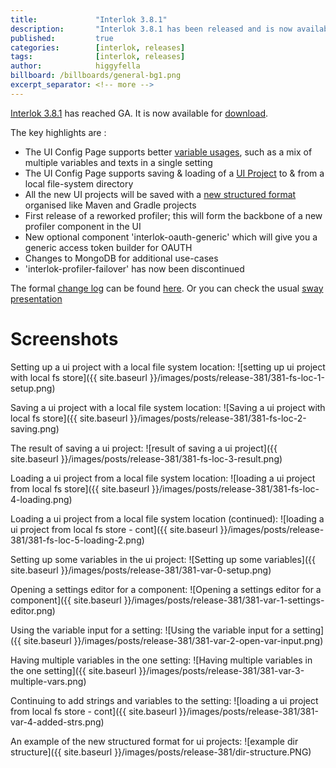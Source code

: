 ```yaml
---
title:             "Interlok 3.8.1"
description:       "Interlok 3.8.1 has been released and is now available for download."
published:         true
categories:        [interlok, releases]
tags:              [interlok, releases]
author:            higgyfella
billboard: /billboards/general-bg1.png
excerpt_separator: <!-- more -->
---
```


[Interlok 3.8.1](https://development.adaptris.net/installers/Interlok/3.8.1/) has reached GA. It is now available for [download](https://development.adaptris.net/installers/Interlok/3.8.1/).

<!-- more -->

The key highlights are :

* The UI Config Page supports better [variable usages](http://interlok.adaptris.net/interlok-docs/ui-config-project.html#component-settings-modal), such as a mix of multiple variables and texts in a single setting
* The UI Config Page supports saving & loading of a [UI Project](http://interlok.adaptris.net/interlok-docs/ui-config-project.html) to & from a local file-system directory
* All the new UI projects will be saved with a [new structured format](http://interlok.adaptris.net/interlok-docs/ui-config-project.html#config-project-format) organised like Maven and Gradle projects
* First release of a reworked profiler; this will form the backbone of a new profiler component in the UI
* New optional component 'interlok-oauth-generic' which will give you a generic access token builder for OAUTH
* Changes to MongoDB for additional use-cases
* 'interlok-profiler-failover' has now been discontinued
    
The formal [change log](https://development.adaptris.net/docs/Interlok/changelog.html) can be found [here](https://development.adaptris.net/docs/Interlok/changelog.html). 
Or you can check the usual [sway presentation](https://sway.office.com/iLEeDZn6QtTCG2TS)


# Screenshots

Setting up a ui project with a local file system location:
![setting up ui project with local fs store]({{ site.baseurl }}/images/posts/release-381/381-fs-loc-1-setup.png)

Saving a ui project with a local file system location:
![Saving a ui project with local fs store]({{ site.baseurl }}/images/posts/release-381/381-fs-loc-2-saving.png)

The result of saving a ui project:
![result of saving a ui project]({{ site.baseurl }}/images/posts/release-381/381-fs-loc-3-result.png)

Loading a ui project from a local file system location: 
![loading a ui project from local fs store]({{ site.baseurl }}/images/posts/release-381/381-fs-loc-4-loading.png)

Loading a ui project from a local file system location (continued): 
![loading a ui project from local fs store - cont]({{ site.baseurl }}/images/posts/release-381/381-fs-loc-5-loading-2.png)

Setting up some variables in the ui project:
![Setting up some variables]({{ site.baseurl }}/images/posts/release-381/381-var-0-setup.png)

Opening a settings editor for a component:
![Opening a settings editor for a component]({{ site.baseurl }}/images/posts/release-381/381-var-1-settings-editor.png)

Using the variable input for a setting:
![Using the variable input for a setting]({{ site.baseurl }}/images/posts/release-381/381-var-2-open-var-input.png)

Having multiple variables in the one setting:
![Having multiple variables in the one setting]({{ site.baseurl }}/images/posts/release-381/381-var-3-multiple-vars.png)

Continuing to add strings and variables to the setting:
![loading a ui project from local fs store - cont]({{ site.baseurl }}/images/posts/release-381/381-var-4-added-strs.png)

An example of the new structured format for ui projects: 
![example dir structure]({{ site.baseurl }}/images/posts/release-381/dir-structure.PNG)
